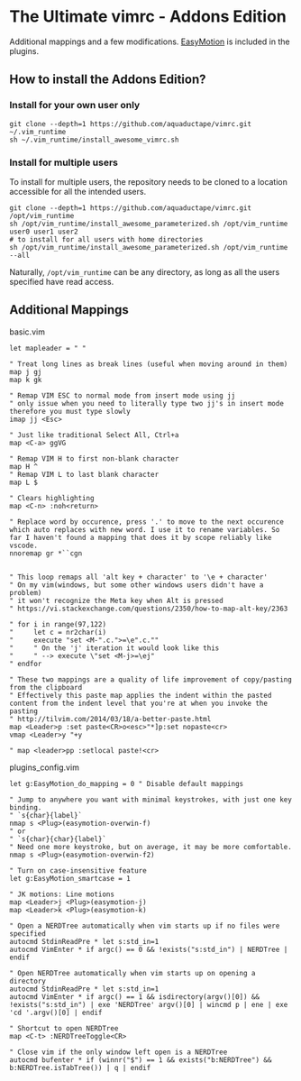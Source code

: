 # The Ultimate vimrc - Addons Edition

Additional mappings and a few modifications. [EasyMotion](https://github.com/easymotion/vim-easymotion) is included in the plugins.

## How to install the Addons Edition?

### Install for your own user only

    git clone --depth=1 https://github.com/aquaductape/vimrc.git ~/.vim_runtime
    sh ~/.vim_runtime/install_awesome_vimrc.sh

### Install for multiple users

To install for multiple users, the repository needs to be cloned to a location accessible for all the intended users.

    git clone --depth=1 https://github.com/aquaductape/vimrc.git /opt/vim_runtime
    sh /opt/vim_runtime/install_awesome_parameterized.sh /opt/vim_runtime user0 user1 user2
    # to install for all users with home directories
    sh /opt/vim_runtime/install_awesome_parameterized.sh /opt/vim_runtime --all

Naturally, `/opt/vim_runtime` can be any directory, as long as all the users specified have read access.

## Additional Mappings

basic.vim

    let mapleader = " "

    " Treat long lines as break lines (useful when moving around in them)
    map j gj
    map k gk

    " Remap VIM ESC to normal mode from insert mode using jj
    " only issue when you need to literally type two jj's in insert mode therefore you must type slowly
    imap jj <Esc>

    " Just like traditional Select All, Ctrl+a
    map <C-a> ggVG

    " Remap VIM H to first non-blank character
    map H ^
    " Remap VIM L to last blank character
    map L $

    " Clears highlighting
    map <C-n> :noh<return>

    " Replace word by occurence, press '.' to move to the next occurence which auto replaces with new word. I use it to rename variables. So far I haven't found a mapping that does it by scope reliably like vscode.
    nnoremap gr *``cgn


    " This loop remaps all 'alt key + character' to '\e + character'
    " On my vim(windows, but some other windows users didn't have a problem)
    " it won't recognize the Meta key when Alt is pressed
    " https://vi.stackexchange.com/questions/2350/how-to-map-alt-key/2363

    " for i in range(97,122)
    "     let c = nr2char(i)
    "     execute "set <M-".c.">=\e".c.""
    "     " On the 'j' iteration it would look like this
    "     " --> execute \"set <M-j>=\ej"
    " endfor

    " These two mappings are a quality of life improvement of copy/pasting from the clipboard
    " Effectively this paste map applies the indent within the pasted content from the indent level that you're at when you invoke the pasting
    " http://tilvim.com/2014/03/18/a-better-paste.html
    map <Leader>p :set paste<CR>o<esc>"*]p:set nopaste<cr>
    vmap <Leader>y "+y

    " map <leader>pp :setlocal paste!<cr>

plugins_config.vim

    let g:EasyMotion_do_mapping = 0 " Disable default mappings

    " Jump to anywhere you want with minimal keystrokes, with just one key binding.
    " `s{char}{label}`
    nmap s <Plug>(easymotion-overwin-f)
    " or
    " `s{char}{char}{label}`
    " Need one more keystroke, but on average, it may be more comfortable.
    nmap s <Plug>(easymotion-overwin-f2)

    " Turn on case-insensitive feature
    let g:EasyMotion_smartcase = 1

    " JK motions: Line motions
    map <Leader>j <Plug>(easymotion-j)
    map <Leader>k <Plug>(easymotion-k)

    " Open a NERDTree automatically when vim starts up if no files were specified
    autocmd StdinReadPre * let s:std_in=1
    autocmd VimEnter * if argc() == 0 && !exists("s:std_in") | NERDTree | endif

    " Open NERDTree automatically when vim starts up on opening a directory
    autocmd StdinReadPre * let s:std_in=1
    autocmd VimEnter * if argc() == 1 && isdirectory(argv()[0]) && !exists("s:std_in") | exe 'NERDTree' argv()[0] | wincmd p | ene | exe 'cd '.argv()[0] | endif

    " Shortcut to open NERDTree
    map <C-t> :NERDTreeToggle<CR>

    " Close vim if the only window left open is a NERDTree
    autocmd bufenter * if (winnr("$") == 1 && exists("b:NERDTree") && b:NERDTree.isTabTree()) | q | endif
